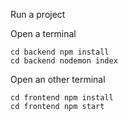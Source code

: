 Run a project

Open a terminal

    cd backend npm install
    cd backend nodemon index

Open an other terminal

    cd frontend npm install
    cd frontend npm start

